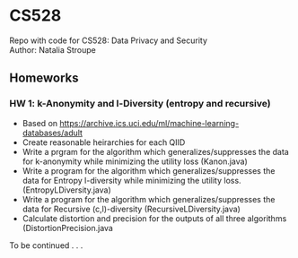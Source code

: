 # CS528
Repo with code for CS528: Data Privacy and Security  
Author: Natalia Stroupe

## Homeworks
### HW 1: k-Anonymity and l-Diversity (entropy and recursive)
- Based on https://archive.ics.uci.edu/ml/machine-learning-databases/adult
- Create reasonable heirarchies for each QIID
- Write a prgram for the algorithm which generalizes/suppresses the data for k-anonymity while minimizing the utility loss (Kanon.java)
- Write a program for the algorithm which generalizes/suppresses the data for Entropy l-diversity while minimizing the utility loss. (EntropyLDiversity.java)
- Write a program for the algorithm which generalizes/suppresses the data for Recursive (c,l)-diversity (RecursiveLDiversity.java)
- Calculate distortion and precision for the outputs of all three algorithms (DistortionPrecision.java

To be continued . . . 
